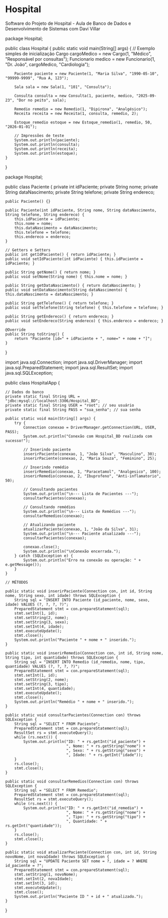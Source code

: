 # Hospital
Software do Projeto de Hospital - Aula de Banco de Dados e Desenvolvimento de Sistemas com Davi Villar 

package Hospital;

public class Hospital {
    public static void main(String[] args) {
        // Exemplo simples de inicialização
        Cargo cargoMedico = new Cargo(1, "Médico", "Responsável por consultas");
        Funcionario medico = new Funcionario(1, "Dr. João", cargoMedico, "Cardiologia");

        Paciente paciente = new Paciente(1, "Maria Silva", "1990-05-10", "99999-9999", "Rua A, 123");

        Sala sala = new Sala(1, "101", "Consulta");

        Consulta consulta = new Consulta(1, paciente, medico, "2025-09-23", "Dor no peito", sala);

        Remedio remedio = new Remedio(1, "Dipirona", "Analgésico");
        Receita receita = new Receita(1, consulta, remedio, 2);

        Estoque_remedio estoque = new Estoque_remedio(1, remedio, 50, "2026-01-01");

        // Impressões de teste
        System.out.println(paciente);
        System.out.println(consulta);
        System.out.println(receita);
        System.out.println(estoque);
    }
}

package Hospital;

public class Paciente {
    private int idPaciente;
    private String nome;
    private String dataNascimento;
    private String telefone;
    private String endereco;

    public Paciente() {}

    public Paciente(int idPaciente, String nome, String dataNascimento, String telefone, String endereco) {
        this.idPaciente = idPaciente;
        this.nome = nome;
        this.dataNascimento = dataNascimento;
        this.telefone = telefone;
        this.endereco = endereco;
    }

    // Getters e Setters
    public int getIdPaciente() { return idPaciente; }
    public void setIdPaciente(int idPaciente) { this.idPaciente = idPaciente; }

    public String getNome() { return nome; }
    public void setNome(String nome) { this.nome = nome; }

    public String getDataNascimento() { return dataNascimento; }
    public void setDataNascimento(String dataNascimento) { this.dataNascimento = dataNascimento; }

    public String getTelefone() { return telefone; }
    public void setTelefone(String telefone) { this.telefone = telefone; }

    public String getEndereco() { return endereco; }
    public void setEndereco(String endereco) { this.endereco = endereco; }

    @Override
    public String toString() {
        return "Paciente [id=" + idPaciente + ", nome=" + nome + "]";
    }
}



import java.sql.Connection;
import java.sql.DriverManager;
import java.sql.PreparedStatement;
import java.sql.ResultSet;
import java.sql.SQLException;

public class HospitalApp {

    // Dados do banco
    private static final String URL = "jdbc:mysql://localhost:3306/Hospital_BD";
    private static final String USER = "root"; // seu usuário
    private static final String PASS = "sua_senha"; // sua senha

    public static void main(String[] args) {
        try {
            Connection conexao = DriverManager.getConnection(URL, USER, PASS);
            System.out.println("Conexão com Hospital_BD realizada com sucesso!");

            // Inserindo paciente
            inserirPaciente(conexao, 1, "João Silva", "Masculino", 30);
            inserirPaciente(conexao, 2, "Maria Souza", "Feminino", 25);

            // Inserindo remédio
            inserirRemedio(conexao, 1, "Paracetamol", "Analgesico", 100);
            inserirRemedio(conexao, 2, "Ibuprofeno", "Anti-inflamatorio", 50);

            // Consultando pacientes
            System.out.println("\n--- Lista de Pacientes ---");
            consultarPacientes(conexao);

            // Consultando remédios
            System.out.println("\n--- Lista de Remédios ---");
            consultarRemedios(conexao);

            // Atualizando paciente
            atualizarPaciente(conexao, 1, "João da Silva", 31);
            System.out.println("\n--- Paciente atualizado ---");
            consultarPacientes(conexao);

            conexao.close();
            System.out.println("\nConexão encerrada.");
        } catch (SQLException e) {
            System.out.println("Erro na conexão ou operação: " + e.getMessage());
        }
    }

    // MÉTODOS

    public static void inserirPaciente(Connection con, int id, String nome, String sexo, int idade) throws SQLException {
        String sql = "INSERT INTO Paciente (id_paciente, nome, sexo, idade) VALUES (?, ?, ?, ?)";
        PreparedStatement stmt = con.prepareStatement(sql);
        stmt.setInt(1, id);
        stmt.setString(2, nome);
        stmt.setString(3, sexo);
        stmt.setInt(4, idade);
        stmt.executeUpdate();
        stmt.close();
        System.out.println("Paciente " + nome + " inserido.");
    }

    public static void inserirRemedio(Connection con, int id, String nome, String tipo, int quantidade) throws SQLException {
        String sql = "INSERT INTO Remedio (id_remedio, nome, tipo, quantidade) VALUES (?, ?, ?, ?)";
        PreparedStatement stmt = con.prepareStatement(sql);
        stmt.setInt(1, id);
        stmt.setString(2, nome);
        stmt.setString(3, tipo);
        stmt.setInt(4, quantidade);
        stmt.executeUpdate();
        stmt.close();
        System.out.println("Remédio " + nome + " inserido.");
    }

    public static void consultarPacientes(Connection con) throws SQLException {
        String sql = "SELECT * FROM Paciente";
        PreparedStatement stmt = con.prepareStatement(sql);
        ResultSet rs = stmt.executeQuery();
        while (rs.next()) {
            System.out.println("ID: " + rs.getInt("id_paciente") +
                               ", Nome: " + rs.getString("nome") +
                               ", Sexo: " + rs.getString("sexo") +
                               ", Idade: " + rs.getInt("idade"));
        }
        rs.close();
        stmt.close();
    }

    public static void consultarRemedios(Connection con) throws SQLException {
        String sql = "SELECT * FROM Remedio";
        PreparedStatement stmt = con.prepareStatement(sql);
        ResultSet rs = stmt.executeQuery();
        while (rs.next()) {
            System.out.println("ID: " + rs.getInt("id_remedio") +
                               ", Nome: " + rs.getString("nome") +
                               ", Tipo: " + rs.getString("tipo") +
                               ", Quantidade: " + rs.getInt("quantidade"));
        }
        rs.close();
        stmt.close();
    }

    public static void atualizarPaciente(Connection con, int id, String novoNome, int novaIdade) throws SQLException {
        String sql = "UPDATE Paciente SET nome = ?, idade = ? WHERE id_paciente = ?";
        PreparedStatement stmt = con.prepareStatement(sql);
        stmt.setString(1, novoNome);
        stmt.setInt(2, novaIdade);
        stmt.setInt(3, id);
        stmt.executeUpdate();
        stmt.close();
        System.out.println("Paciente ID " + id + " atualizado.");
    }
}








